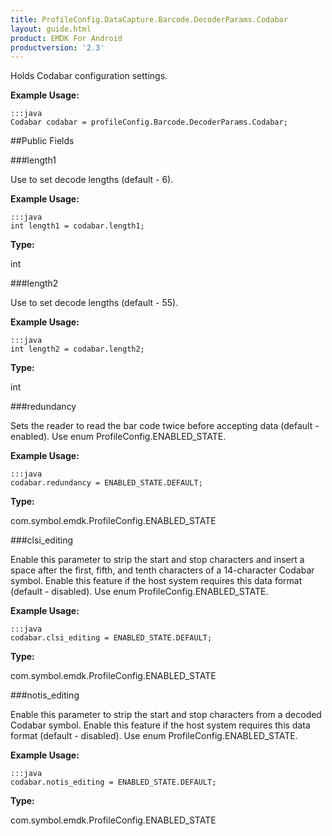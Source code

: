 ```yaml
---
title: ProfileConfig.DataCapture.Barcode.DecoderParams.Codabar
layout: guide.html
product: EMDK For Android
productversion: '2.3'
---
```


Holds Codabar configuration settings.

 

**Example Usage:**
	
	:::java	
	Codabar codabar = profileConfig.Barcode.DecoderParams.Codabar;


##Public Fields

###length1

Use to set decode lengths (default - 6).

 

**Example Usage:**
	
	:::java	
	int length1 = codabar.length1;


**Type:**

int

###length2

Use to set decode lengths (default - 55).

 

**Example Usage:**
	
	:::java	
	int length2 = codabar.length2;


**Type:**

int

###redundancy

Sets the reader to read the bar code twice before accepting data (default - enabled).
 Use enum  ProfileConfig.ENABLED_STATE.

 

**Example Usage:**
	
	:::java	
	codabar.redundancy = ENABLED_STATE.DEFAULT;


**Type:**

com.symbol.emdk.ProfileConfig.ENABLED_STATE

###clsi_editing

Enable this parameter to strip the start and stop characters and insert a space after the first, fifth, and tenth characters of a 14-character Codabar symbol.
 Enable this feature if the host system requires this data format (default - disabled).
 Use enum  ProfileConfig.ENABLED_STATE.

 

**Example Usage:**
	
	:::java	
	codabar.clsi_editing = ENABLED_STATE.DEFAULT;


**Type:**

com.symbol.emdk.ProfileConfig.ENABLED_STATE

###notis_editing

Enable this parameter to strip the start and stop characters from a decoded Codabar symbol.
 Enable this feature if the host system requires this data format (default - disabled).
 Use enum  ProfileConfig.ENABLED_STATE.

 

**Example Usage:**
	
	:::java	
	codabar.notis_editing = ENABLED_STATE.DEFAULT;


**Type:**

com.symbol.emdk.ProfileConfig.ENABLED_STATE










